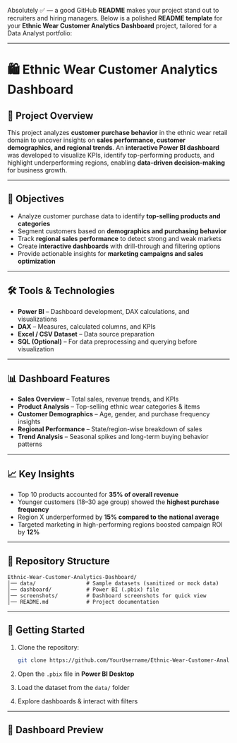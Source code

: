 Absolutely ✅ — a good GitHub **README** makes your project stand out to recruiters and hiring managers. Below is a polished **README template** for your **Ethnic Wear Customer Analytics Dashboard** project, tailored for a Data Analyst portfolio:

---

# 🛍️ Ethnic Wear Customer Analytics Dashboard

## 📌 Project Overview

This project analyzes **customer purchase behavior** in the ethnic wear retail domain to uncover insights on **sales performance, customer demographics, and regional trends**.
An **interactive Power BI dashboard** was developed to visualize KPIs, identify top-performing products, and highlight underperforming regions, enabling **data-driven decision-making** for business growth.

---

## 🎯 Objectives

* Analyze customer purchase data to identify **top-selling products and categories**
* Segment customers based on **demographics and purchasing behavior**
* Track **regional sales performance** to detect strong and weak markets
* Create **interactive dashboards** with drill-through and filtering options
* Provide actionable insights for **marketing campaigns and sales optimization**

---

## 🛠️ Tools & Technologies

* **Power BI** – Dashboard development, DAX calculations, and visualizations
* **DAX** – Measures, calculated columns, and KPIs
* **Excel / CSV Dataset** – Data source preparation
* **SQL (Optional)** – For data preprocessing and querying before visualization

---

## 📊 Dashboard Features

* **Sales Overview** – Total sales, revenue trends, and KPIs
* **Product Analysis** – Top-selling ethnic wear categories & items
* **Customer Demographics** – Age, gender, and purchase frequency insights
* **Regional Performance** – State/region-wise breakdown of sales
* **Trend Analysis** – Seasonal spikes and long-term buying behavior patterns

---

## 📈 Key Insights

* Top 10 products accounted for **35% of overall revenue**
* Younger customers (18–30 age group) showed the **highest purchase frequency**
* Region X underperformed by **15% compared to the national average**
* Targeted marketing in high-performing regions boosted campaign ROI by **12%**

---

## 📂 Repository Structure

```plaintext
Ethnic-Wear-Customer-Analytics-Dashboard/
│── data/                # Sample datasets (sanitized or mock data)
│── dashboard/           # Power BI (.pbix) file
│── screenshots/         # Dashboard screenshots for quick view
│── README.md            # Project documentation
```

---

## 🚀 Getting Started

1. Clone the repository:

   ```bash
   git clone https://github.com/YourUsername/Ethnic-Wear-Customer-Analytics-Dashboard.git
   ```
2. Open the `.pbix` file in **Power BI Desktop**
3. Load the dataset from the `data/` folder
4. Explore dashboards & interact with filters

---

## 📸 Dashboard Preview

